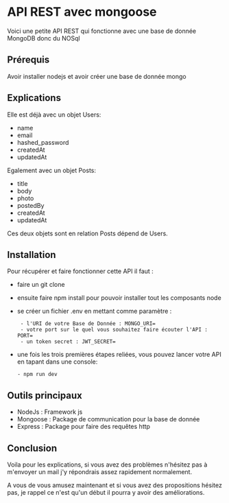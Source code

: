 # API REST avec mongoose

Voici une petite API REST qui fonctionne avec une base de donnée MongoDB donc du NOSql

## Prérequis

Avoir installer nodejs et avoir créer une base de donnée mongo

## Explications

Elle est déjà avec un objet Users:
 - name
 - email
 - hashed_password
 - createdAt
 - updatedAt
 
Egalement avec un objet Posts:
 - title
 - body
 - photo
 - postedBy
 - createdAt
 - updatedAt

Ces deux objets sont en relation Posts dépend de Users.


## Installation

Pour récupérer et faire fonctionner cette API il faut :
 - faire un git clone 
 
 - ensuite faire npm install pour pouvoir installer tout les composants node
 
 - se créer un fichier .env en mettant comme paramètre :
    ````
     - l'URI de votre Base de Donnée : MONGO_URI=
     - votre port sur le quel vous souhaitez faire écouter l'API : PORT=
     - un token secret : JWT_SECRET=
 - une fois les trois premières étapes reliées, vous pouvez lancer votre API en tapant dans une console: 
    ````
    - npm run dev
## Outils principaux

 * NodeJs : Framework js
 * Mongoose : Package de communication pour la base de donnée
 * Express : Package pour faire des requêtes http

## Conclusion
    
Voila pour les explications, si vous avez des problèmes n'hésitez 
pas à m'envoyer un mail j'y répondrais assez rapidement normalement.

A vous de vous amusez maintenant et si vous avez des propositions hésitez pas, 
je rappel ce n'est qu'un début il pourra y avoir des améliorations.
